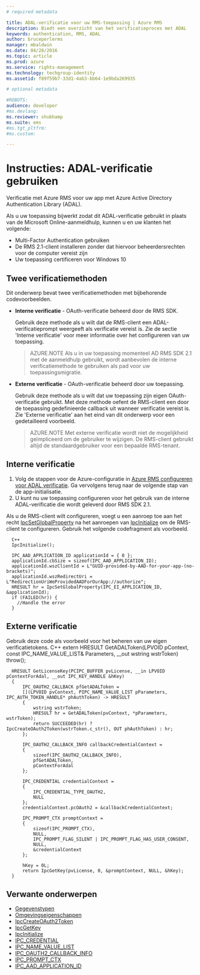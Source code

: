 ```yaml
---
# required metadata

title: ADAL-verificatie voor uw RMS-toepassing | Azure RMS
description: Biedt een overzicht van het verificatieproces met ADAL
keywords: authentication, RMS, ADAL
author: bruceperlerms
manager: mbaldwin
ms.date: 04/28/2016
ms.topic: article
ms.prod: azure
ms.service: rights-management
ms.technology: techgroup-identity
ms.assetid: f89f59b7-33d1-4ab3-bb64-1e9bda269935

# optional metadata

#ROBOTS:
audience: developer
#ms.devlang:
ms.reviewer: shubhamp
ms.suite: ems
#ms.tgt_pltfrm:
#ms.custom:

---
```


# Instructies: ADAL-verificatie gebruiken

Verificatie met Azure RMS voor uw app met Azure Active Directory Authentication Library (ADAL).

Als u uw toepassing bijwerkt zodat dit ADAL-verificatie gebruikt in plaats van de Microsoft Online-aanmeldhulp, kunnen u en uw klanten het volgende:

- Multi-Factor Authentication gebruiken
- De RMS 2.1-client installeren zonder dat hiervoor beheerdersrechten voor de computer vereist zijn
- Uw toepassing certificeren voor Windows 10

## Twee verificatiemethoden

Dit onderwerp bevat twee verificatiemethoden met bijbehorende codevoorbeelden.

- **Interne verificatie** - OAuth-verificatie beheerd door de RMS SDK.

  Gebruik deze methode als u wilt dat de RMS-client een ADAL-verificatieprompt weergeeft als verificatie vereist is. Zie de sectie 'Interne verificatie' voor meer informatie over het configureren van uw toepassing.

  >AZURE.NOTE Als u in uw toepassing momenteel AD RMS SDK 2.1 met de aanmeldhulp gebruikt, wordt aanbevolen de interne verificatiemethode te gebruiken als pad voor uw toepassingsmigratie.

- **Externe verificatie** - OAuth-verificatie beheerd door uw toepassing.

  Gebruik deze methode als u wilt dat uw toepassing zijn eigen OAuth-verificatie gebruikt. Met deze methode oefent de RMS-client een door de toepassing gedefinieerde callback uit wanneer verificatie vereist is. Zie 'Externe verificatie' aan het eind van dit onderwerp voor een gedetailleerd voorbeeld.

  >AZURE.NOTE Met externe verificatie wordt niet de mogelijkheid geïmpliceerd om de gebruiker te wijzigen. De RMS-client gebruikt altijd de standaardgebruiker voor een bepaalde RMS-tenant.

## Interne verificatie

1. Volg de stappen voor de Azure-configuratie in [Azure RMS configureren voor ADAL verificatie](adal-auth.md). Ga vervolgens terug naar de volgende stap van de app-initialisatie.
2. U kunt nu uw toepassing configureren voor het gebruik van de interne ADAL-verificatie die wordt geleverd door RMS SDK 2.1.

Als u de RMS-client wilt configureren, voegt u een aanroep toe aan het recht [IpcSetGlobalProperty](/rights-management/sdk/2.1/api/win/functions#msipc_ipcsetglobalproperty) na het aanroepen van [IpcInitialize](/rights-management/sdk/2.1/api/win/functions#msipc_ipcinitialize) om de RMS-client te configureren. Gebruik het volgende codefragment als voorbeeld.

      C++
      IpcInitialize();

      IPC_AAD_APPLICATION_ID applicationId = { 0 };
      applicationId.cbSize = sizeof(IPC_AAD_APPLICATION_ID);
      applicationId.wszClientId = L"GUID-provided-by-AAD-for-your-app-(no-brackets)";
      applicationId.wszRedirectUri = L"RedirectionUriWeProvidedAADForOurApp://authorize";
      HRESULT hr = IpcSetGlobalProperty(IPC_EI_APPLICATION_ID, &applicationId);
      if (FAILED(hr)) {
        //Handle the error
      }

## Externe verificatie

Gebruik deze code als voorbeeld voor het beheren van uw eigen verificatietokens.
C++ extern HRESULT GetADALToken(LPVOID pContext, const IPC_NAME_VALUE_LIST& Parameters, __out wstring wstrToken) throw();

      HRESULT GetLicenseKey(PCIPC_BUFFER pvLicense, __in LPVOID pContextForAdal, __out IPC_KEY_HANDLE &hKey)
      {
          IPC_OAUTH2_CALLBACK pfGetADALToken =
          [](LPVOID pvContext, PIPC_NAME_VALUE_LIST pParameters, IPC_AUTH_TOKEN_HANDLE* phAuthToken) -> HRESULT
          {
              wstring wstrToken;
              HRESULT hr = GetADALToken(pvContext, *pParameters, wstrToken);
              return SUCCEEDED(hr) ? IpcCreateOAuth2Token(wstrToken.c_str(), OUT phAuthToken) : hr;
          };

          IPC_OAUTH2_CALLBACK_INFO callbackCredentialContext =
          {
              sizeof(IPC_OAUTH2_CALLBACK_INFO),
              pfGetADALToken,
              pContextForAdal
          };

          IPC_CREDENTIAL credentialContext =
          {
              IPC_CREDENTIAL_TYPE_OAUTH2,
              NULL
          };
          credentialContext.pcOAuth2 = &callbackCredentialContext;

          IPC_PROMPT_CTX promptContext =
          {
              sizeof(IPC_PROMPT_CTX),
              NULL,
              IPC_PROMPT_FLAG_SILENT | IPC_PROMPT_FLAG_HAS_USER_CONSENT,
              NULL,
              &credentialContext
          };

          hKey = 0L;
          return IpcGetKey(pvLicense, 0, &promptContext, NULL, &hKey);
      }

## Verwante onderwerpen

* [Gegevenstypen](/rights-management/sdk/2.1/api/win/datatypes)
* [Omgevingseigenschappen](/rights-management/sdk/2.1/api/win/environmentproperties)
* [IpcCreateOAuth2Token](/rights-management/sdk/2.1/api/win/functions#msipc_ipccreateoauth2token)
* [IpcGetKey](/rights-management/sdk/2.1/api/win/functions#msipc_ipcgetkey)
* [IpcInitialize](/rights-management/sdk/2.1/api/win/functions#msipc_ipcinitialize)
* [IPC_CREDENTIAL](/rights-management/sdk/2.1/api/win/IPC_CREDENTIAL)
* [IPC_NAME_VALUE_LIST](/rights-management/sdk/2.1/api/win/IPC_NAME_VALUE_LIST)
* [IPC_OAUTH2_CALLBACK_INFO](/rights-management/sdk/2.1/api/win/IIPC_OAUTH2_CALLBACK_INFO)
* [IPC_PROMPT_CTX](/rights-management/sdk/2.1/api/win/IPC_PROMPT_CTX)
* [IPC_AAD_APPLICATION_ID](/rights-management/sdk/2.1/api/win/IIPC_AAD_APPLICATION_ID)


<!--HONumber=Jun16_HO2-->


